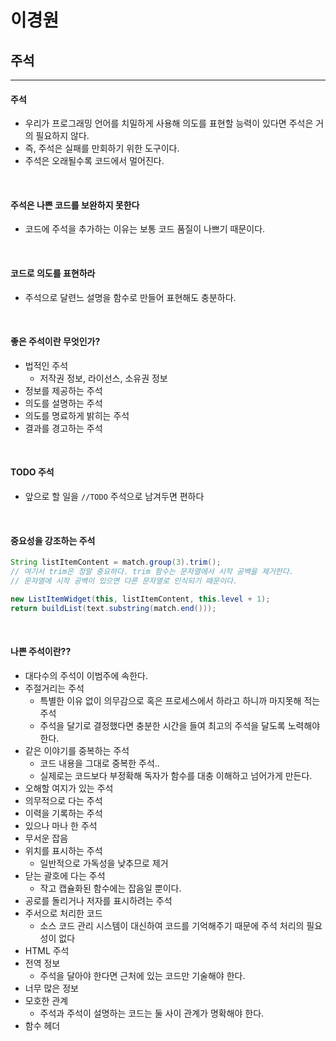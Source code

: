 # 이경원

## 주석

---

#### 주석
- 우리가 프로그래밍 언어를 치밀하게 사용해 의도를 표현할 능력이 있다면 주석은 거의 필요하지 않다.
- 즉, 주석은 실패를 만회하기 위한 도구이다.
- 주석은 오래될수록 코드에서 멀어진다.


<br>

#### 주석은 나쁜 코드를 보완하지 못한다
- 코드에 주석을 추가하는 이유는 보통 코드 품질이 나쁘기 때문이다.

<br>

#### 코드로 의도를 표현하라
- 주석으로 달련느 설명을 함수로 만들어 표현해도 충분하다.

<br>

#### 좋은 주석이란 무엇인가?
- 법적인 주석
  - 저작권 정보, 라이선스, 소유권 정보
- 정보를 제공하는 주석
- 의도를 설명하는 주석
- 의도를 명료하게 밝히는 주석
- 결과를 경고하는 주석


<br>

#### TODO 주석
- 앞으로 할 일을 `//TODO` 주석으로 남겨두면 편하다

<br>

#### 중요성을 강조하는 주석

```java
String listItemContent = match.group(3).trim();
// 여기서 trim은 정말 중요하다. trim 함수는 문자열에서 시작 공백을 제거한다.
// 문자열에 시작 공백이 있으면 다른 문자열로 인식되기 때문이다.

new ListItemWidget(this, listItemContent, this.level + 1);
return buildList(text.substring(match.end()));
```

<br>

#### 나쁜 주석이란??
- 대다수의 주석이 이범주에 속한다.
- 주절거리는 주석
  - 특별한 이유 없이 의무감으로 혹은 프로세스에서 하라고 하니까 마지못해 적는 주석
  - 주석을 달기로 결정했다면 충분한 시간을 들여 최고의 주석을 달도록 노력해야 한다.
- 같은 이야기를 중복하는 주석
  - 코드 내용을 그대로 중복한 주석..
  - 실제로는 코드보다 부정확해 독자가 함수를 대충 이해하고 넘어가게 만든다.
- 오해할 여지가 있는 주석
- 의무적으로 다는 주석
- 이력을 기록하는 주석
- 있으나 마나 한 주석
- 무서운 잡음
- 위치를 표시하는 주석
  - 일반적으로 가독성을 낮추므로 제거
- 닫는 괄호에 다는 주석
  - 작고 캡슐화된 함수에는 잡음일 뿐이다.
- 공로를 돌리거나 저자를 표시하려는 주석
- 주서으로 처리한 코드
  - 소스 코드 관리 시스템이 대신하여 코드를 기억해주기 때문에 주석 처리의 필요성이 없다
- HTML 주석
- 전역 정보
  - 주석을 달아야 한다면 근처에 있는 코드만 기술해야 한다.
- 너무 많은 정보
- 모호한 관계
  - 주석과 주석이 설명하는 코드는 둘 사이 관계가 명확해야 한다.
- 함수 헤더

